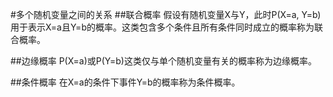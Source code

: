 #多个随机变量之间的关系
##联合概率
假设有随机变量X与Y，此时P(X=a, Y=b)用于表示X=a且Y=b的概率。这类包含多个条件且所有条件同时成立的概率称为联合概率。

##边缘概率
P(X=a)或P(Y=b)这类仅与单个随机变量有关的概率称为边缘概率。

##条件概率
在X=a的条件下事件Y=b的概率称为条件概率。